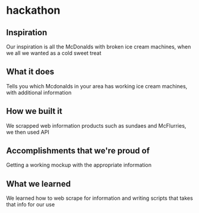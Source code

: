 # hackathon

## Inspiration
Our inspiration is all the McDonalds with broken ice cream machines, when we all we wanted as a cold sweet treat
 
## What it does
Tells you which Mcdonalds in your area has working ice cream machines, with additional information

## How we built it
We scrapped web information products such as sundaes and McFlurries, we then used API

## Accomplishments that we're proud of
Getting a working mockup with the appropriate information

## What we learned
We learned how to web scrape for information and writing scripts that takes that info for our use
